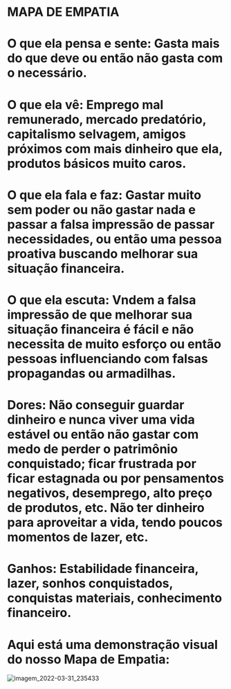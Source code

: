 # MAPA DE EMPATIA

# O que ela pensa e sente: Gasta mais do que deve ou então não gasta com o necessário.

# O que ela vê: Emprego mal remunerado, mercado predatório, capitalismo selvagem, amigos próximos com mais dinheiro que ela, produtos básicos muito caros.

# O que ela fala e faz: Gastar muito sem poder ou não gastar nada e passar a falsa impressão de passar necessidades, ou então uma pessoa proativa buscando melhorar sua situação financeira.

# O que ela escuta: Vndem a falsa impressão de que melhorar sua situação financeira é fácil e não necessita de muito esforço ou então pessoas influenciando com falsas propagandas ou armadilhas.

# Dores: Não conseguir guardar dinheiro e nunca viver uma vida estável ou então não gastar com medo de perder o patrimônio conquistado; ficar frustrada por ficar estagnada ou por pensamentos negativos, desemprego, alto preço de produtos, etc. Não ter dinheiro para aproveitar a vida, tendo poucos momentos de lazer, etc.

# Ganhos: Estabilidade financeira, lazer, sonhos conquistados, conquistas materiais, conhecimento financeiro.

# Aqui está uma demonstração visual do nosso Mapa de Empatia:

![imagem_2022-03-31_235433](https://user-images.githubusercontent.com/81707209/161185952-9a08aa04-43f8-48a2-b209-39efafa8ea4f.png)
